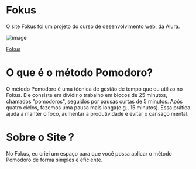 # Fokus

O site Fokus foi um projeto do curso de desenvolvimento web, da Alura.

![image](https://github.com/user-attachments/assets/2d9d2148-0b4c-43db-a244-93f565e1c80e)

[Fokus](https://fokus-nine-weld.vercel.app)

# O que é o método Pomodoro?

O método Pomodoro é uma técnica de gestão de tempo que eu utilizo no Fokus. Ele consiste em dividir o trabalho em blocos de 25 minutos, chamados "pomodoros", seguidos por pausas curtas de 5 minutos. Após quatro ciclos, fazemos uma pausa mais longa(e.g., 15 minutos). Essa prática ajuda a manter o foco, aumentar a produtividade e evitar o cansaço mental.

# Sobre o Site ?

No Fokus, eu criei um espaço para que você possa aplicar o método Pomodoro de forma simples e eficiente.
